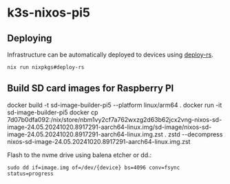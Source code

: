 # k3s-nixos-pi5

## Deploying

Infrastructure can be automatically deployed to devices using [deploy-rs](https://github.com/serokell/deploy-rs).

```
nix run nixpkgs#deploy-rs
```

## Build SD card images for Raspberry PI

docker build -t sd-image-builder-pi5 --platform linux/arm64  .
docker run -it sd-image-builder-pi5
docker cp 7d07b0dfa092:/nix/store/nbm1vy2cf7a762wxzg2d63b62jcx2vng-nixos-sd-image-24.05.20241020.8917291-aarch64-linux.img/sd-image/nixos-sd-image-24.05.20241020.8917291-aarch64-linux.img.zst .
zstd --decompress nixos-sd-image-24.05.20241020.8917291-aarch64-linux.img.zst

Flash to the nvme drive using balena etcher or dd.:

```
sudo dd if=image.img of=/dev/{device} bs=4096 conv=fsync status=progress
```
